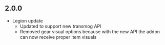 ## 2.0.0
* Legion update
  * Updated to support new transmog API
  * Removed gear visual options because with the new API the addon can now receive proper item visuals
